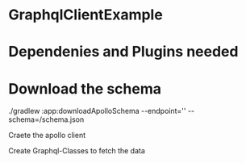 # GraphqlClientExample


# Dependenies and Plugins needed


# Download the schema

./gradlew :app:downloadApolloSchema --endpoint='<SERVER-URL>' --schema=<The path where to store the schema>/schema.json


Craete the apollo client

Create Graphql-Classes to fetch the data
